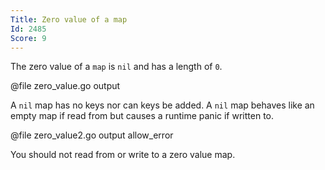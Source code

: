 ```yaml
---
Title: Zero value of a map
Id: 2485
Score: 9
---
```

The zero value of a `map` is `nil` and has a length of `0`.

@file zero_value.go output

A `nil` map has no keys nor can keys be added. A `nil` map behaves like an empty map if read from but causes a runtime panic if written to.

@file zero_value2.go output allow_error

You should not read from or write to a zero value map.

